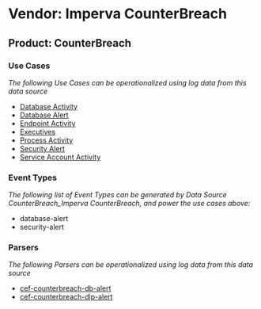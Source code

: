 Vendor: Imperva CounterBreach
=============================
Product: CounterBreach
----------------------

### Use Cases

_The following Use Cases can be operationalized using log data from this data source_

* [Database Activity](usecase_database_activity.md)
* [Database Alert](usecase_database_alert.md)
* [Endpoint Activity](usecase_endpoint_activity.md)
* [Executives](usecase_executives.md)
* [Process Activity](usecase_process_activity.md)
* [Security Alert](usecase_security_alert.md)
* [Service Account Activity](usecase_service_account_activity.md)


### Event Types

_The following list of Event Types can be generated by Data Source CounterBreach_Imperva CounterBreach, and power the use cases above:_

- database-alert
- security-alert


### Parsers

_The following Parsers can be operationalized using log data from this data source_

* [cef-counterbreach-db-alert](parserContent_cef-counterbreach-db-alert.md)
* [cef-counterbreach-dlp-alert](parserContent_cef-counterbreach-dlp-alert.md)
